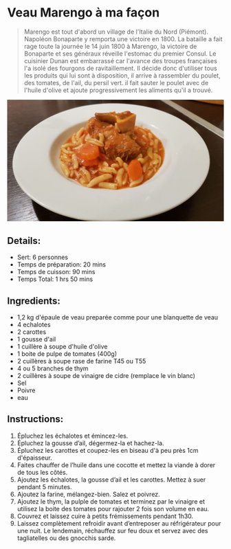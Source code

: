 # Veau Marengo à ma façon

> Marengo est tout d'abord un village de l'Italie du Nord (Piémont). Napoléon Bonaparte y remporta une victoire en 1800.
> La bataille a fait rage toute la journée le 14 juin 1800 à Marengo, la victoire de Bonaparte et ses généraux réveille l'estomac du premier Consul. Le cuisinier Dunan est embarrassé car l'avance des troupes françaises l'a isolé des fourgons de ravitaillement. Il décide donc d'utiliser tous les produits qui lui sont à disposition, il arrive à rassembler du poulet, des tomates, de l'ail, du persil vert. il fait sauter le poulet avec de l'huile d'olive et ajoute progressivement les aliments qu'il a trouvé. 

![Veau Marengo à ma façon](https://github.com/anamorph/recettes/blob/master/photos/fr-plat-veau_marengo_a_ma_facon-01.jpg?raw=true)

## Details:
* Sert: 6 personnes
* Temps de préparation:  20 mins
* Temps de cuisson:  90 mins
* Temps Total:  1 hrs 50 mins

## Ingredients:
* 1,2 kg d'épaule de veau preparée comme pour une blanquette de veau
* 4 echalotes
* 2 carottes
* 1 gousse d'ail
* 1 cuillère à soupe d'huile d'olive
* 1 boite de pulpe de tomates (400g)
* 2 cuillères à soupe rase de farine T45 ou T55
* 4 ou 5 branches de thym
* 2 cuillères à soupe de vinaigre de cidre (remplace le vin blanc)
* Sel
* Poivre
* eau

## Instructions:
1. Épluchez les échalotes et émincez-les.
1. Épluchez la gousse d’ail, dégermez-la et hachez-la.
1. Épluchez les carottes et coupez-les en biseau d'à peu près 1cm d'épaisseur.
1. Faites chauffer de l’huile dans une cocotte et mettez la viande à dorer de tous les côtés.
1. Ajoutez les échalotes, la gousse d’ail et les carottes. Mettez à suer pendant 5 minutes.
1. Ajoutez la farine, mélangez-bien. Salez et poivrez.
1. Ajoutez le thym, la pulple de tomates et terminez par le vinaigre et utilisez la boite des tomates pour rajouter 2 fois son volume en eau.
1. Couvrez et laissez cuire à petits frémissements pendant 1h30.
1. Laissez complètement refroidir avant d’entreposer au réfrigérateur pour une nuit. Le lendemain, réchauffez sur feu doux et servez avec des tagliatelles ou des gnocchis sarde.
